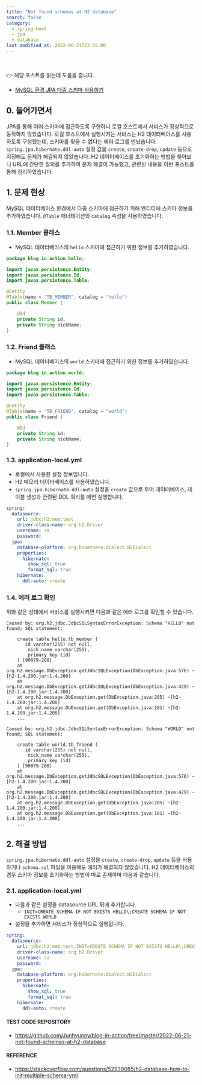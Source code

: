 ```yaml
---
title: "Not found schemas at H2 database"
search: false
category:
  - spring-boot
  - jpa
  - database
last_modified_at: 2022-06-21T23:55:00
---
```


<br>

👉 해당 포스트를 읽는데 도움을 줍니다.

* [MySQL 환경 JPA 다중 스키마 사용하기][connect-multi-schema-in-mysql-link]

## 0. 들어가면서

JPA를 통해 여러 스키마에 접근하도록 구현하니 로컬 호스트에서 서비스가 정상적으로 동작하지 않았습니다. 
로컬 호스트에서 실행시키는 서비스는 H2 데이터베이스를 사용하도록 구성했는데, 스키마를 찾을 수 없다는 에러 로그를 만났습니다. 
`spring.jpa.hibernate.ddl-auto` 설정 값을 `create`, `create-drop`, `update` 등으로 지정해도 문제가 해결되지 않았습니다. 
H2 데이터베이스를 초기화하는 방법을 찾아보니 URL에 간단한 질의를 추가하여 문제 해결이 가능했고, 관련된 내용을 이번 포스트를 통해 정리하였습니다. 

## 1. 문제 현상

MySQL 데이터베이스 환경에서 다중 스키마에 접근하기 위해 엔티티에 스키마 정보를 추가하였습니다. 
`@Table` 애너테이션의 `catalog` 속성을 사용하였습니다. 

### 1.1. Member 클래스

- MySQL 데이터베이스의 `hello` 스키마에 접근하기 위한 정보를 추가하였습니다.

```java
package blog.in.action.hello;

import javax.persistence.Entity;
import javax.persistence.Id;
import javax.persistence.Table;

@Entity
@Table(name = "TB_MEMBER", catalog = "hello")
public class Member {

    @Id
    private String id;
    private String nickName;
}
```

### 1.2. Friend 클래스

- MySQL 데이터베이스의 `world` 스키마에 접근하기 위한 정보를 추가하였습니다.

```java
package blog.in.action.world;

import javax.persistence.Entity;
import javax.persistence.Id;
import javax.persistence.Table;

@Entity
@Table(name = "TB_FRIEND", catalog = "world")
public class Friend {

    @Id
    private String id;
    private String nickName;
}
```

### 1.3. application-local.yml

- 로컬에서 사용한 설정 정보입니다. 
- H2 메모리 데이터베이스를 사용하였습니다.
- `spring.jpa.hibernate.ddl-auto` 설정을 `create` 값으로 두어 데이터베이스, 테이블 생성과 관련된 DDL 쿼리를 매번 실행합니다.

```yml
spring:
  datasource:
    url: jdbc:h2:mem:test
    driver-class-name: org.h2.Driver
    username: sa
    password:
  jpa:
    database-platform: org.hibernate.dialect.H2Dialect
    properties:
      hibernate:
        show_sql: true
        format_sql: true
    hibernate:
      ddl-auto: create
```

### 1.4. 에러 로그 확인

위와 같은 상태에서 서비스를 실행시키면 다음과 같은 에러 로그를 확인할 수 있습니다.

```
Caused by: org.h2.jdbc.JdbcSQLSyntaxErrorException: Schema "HELLO" not found; SQL statement:

    create table hello.tb_member (
       id varchar(255) not null,
        nick_name varchar(255),
        primary key (id)
    ) [90079-200]
	at org.h2.message.DbException.getJdbcSQLException(DbException.java:576) ~[h2-1.4.200.jar:1.4.200]
	at org.h2.message.DbException.getJdbcSQLException(DbException.java:429) ~[h2-1.4.200.jar:1.4.200]
	at org.h2.message.DbException.get(DbException.java:205) ~[h2-1.4.200.jar:1.4.200]
	at org.h2.message.DbException.get(DbException.java:181) ~[h2-1.4.200.jar:1.4.200]
    ...
    
Caused by: org.h2.jdbc.JdbcSQLSyntaxErrorException: Schema "WORLD" not found; SQL statement:

    create table world.tb_friend (
       id varchar(255) not null,
        nick_name varchar(255),
        primary key (id)
    ) [90079-200]
	at org.h2.message.DbException.getJdbcSQLException(DbException.java:576) ~[h2-1.4.200.jar:1.4.200]
	at org.h2.message.DbException.getJdbcSQLException(DbException.java:429) ~[h2-1.4.200.jar:1.4.200]
	at org.h2.message.DbException.get(DbException.java:205) ~[h2-1.4.200.jar:1.4.200]
	at org.h2.message.DbException.get(DbException.java:181) ~[h2-1.4.200.jar:1.4.200]
    ...
```

## 2. 해결 방법

`spring.jpa.hibernate.ddl-auto` 설정을 `create`, `create-drop`, `update` 등을 사용하거나 `schema.sql` 파일을 이용해도 에러가 해결되지 않았습니다. 
H2 데이터베이스의 경우 스키마 정보를 초기화하는 방법이 따로 존재하며 다음과 같습니다. 

### 2.1. application-local.yml

- 다음과 같은 설정을 datasource URL 뒤에 추가합니다.
    - `INIT=CREATE SCHEMA IF NOT EXISTS HELLO\;CREATE SCHEMA IF NOT EXISTS WORLD`
- 설정을 추가하면 서비스가 정상적으로 실행됩니다. 

```yml
spring:
  datasource:
    url: jdbc:h2:mem:test;INIT=CREATE SCHEMA IF NOT EXISTS HELLO\;CREATE SCHEMA IF NOT EXISTS WORLD
    driver-class-name: org.h2.Driver
    username: sa
    password:
  jpa:
    database-platform: org.hibernate.dialect.H2Dialect
    properties:
      hibernate:
        show_sql: true
        format_sql: true
    hibernate:
      ddl-auto: create
```

#### TEST CODE REPOSITORY
- <https://github.com/Junhyunny/blog-in-action/tree/master/2022-06-21-not-found-schemas-at-h2-database>

#### REFERENCE
- <https://stackoverflow.com/questions/52939085/h2-database-how-to-init-multiple-schema-yml>

[connect-multi-schema-in-mysql-link]: https://junhyunny.github.io/spring-boot/jpa/database/connect-multi-schema-in-mysql/
